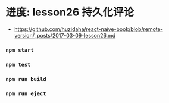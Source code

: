 # 进度: lesson26 持久化评论
- https://github.com/huzidaha/react-naive-book/blob/remote-version/_posts/2017-03-09-lesson26.md

### `npm start`

### `npm test`

### `npm run build`

### `npm run eject`
